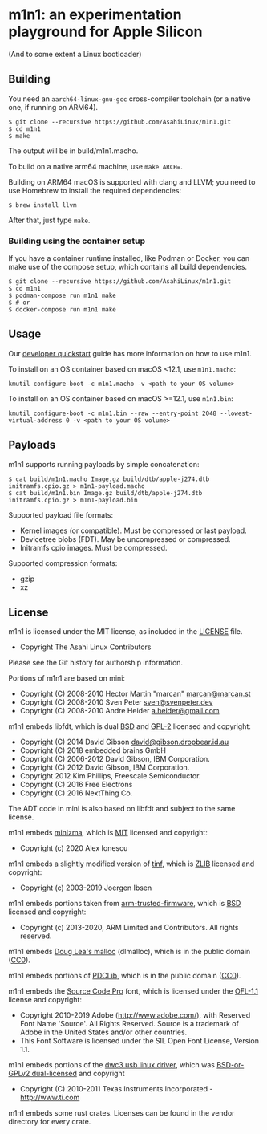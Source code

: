 # m1n1: an experimentation playground for Apple Silicon

(And to some extent a Linux bootloader)

## Building

You need an `aarch64-linux-gnu-gcc` cross-compiler toolchain (or a native one, if running on ARM64).

```shell
$ git clone --recursive https://github.com/AsahiLinux/m1n1.git
$ cd m1n1
$ make
```

The output will be in build/m1n1.macho.

To build on a native arm64 machine, use `make ARCH=`.

Building on ARM64 macOS is supported with clang and LLVM; you need to use Homebrew to
install the required dependencies:

```shell
$ brew install llvm
```

After that, just type `make`.

### Building using the container setup

If you have a container runtime installed, like Podman or Docker, you can make use of the compose setup, which contains all build dependencies.

```shell
$ git clone --recursive https://github.com/AsahiLinux/m1n1.git
$ cd m1n1
$ podman-compose run m1n1 make
$ # or
$ docker-compose run m1n1 make
```

## Usage

Our [developer quickstart](https://github.com/AsahiLinux/docs/wiki/Developer-Quickstart#using-m1n1)
guide has more information on how to use m1n1.

To install on an OS container based on macOS <12.1, use `m1n1.macho`:

```shell
kmutil configure-boot -c m1n1.macho -v <path to your OS volume>
```

To install on an OS container based on macOS >=12.1, use `m1n1.bin`:

```shell
kmutil configure-boot -c m1n1.bin --raw --entry-point 2048 --lowest-virtual-address 0 -v <path to your OS volume>
```

## Payloads

m1n1 supports running payloads by simple concatenation:

```shell
$ cat build/m1n1.macho Image.gz build/dtb/apple-j274.dtb initramfs.cpio.gz > m1n1-payload.macho
$ cat build/m1n1.bin Image.gz build/dtb/apple-j274.dtb initramfs.cpio.gz > m1n1-payload.bin
```

Supported payload file formats:

* Kernel images (or compatible). Must be compressed or last payload.
* Devicetree blobs (FDT). May be uncompressed or compressed.
* Initramfs cpio images. Must be compressed.

Supported compression formats:

* gzip
* xz

## License

m1n1 is licensed under the MIT license, as included in the [LICENSE](LICENSE) file.

* Copyright The Asahi Linux Contributors

Please see the Git history for authorship information.

Portions of m1n1 are based on mini:

* Copyright (C) 2008-2010 Hector Martin "marcan" <marcan@marcan.st>
* Copyright (C) 2008-2010 Sven Peter <sven@svenpeter.dev>
* Copyright (C) 2008-2010 Andre Heider <a.heider@gmail.com>

m1n1 embeds libfdt, which is dual [BSD](3rdparty_licenses/LICENSE.BSD-2.libfdt) and
[GPL-2](3rdparty_licenses/LICENSE.GPL-2) licensed and copyright:

* Copyright (C) 2014 David Gibson <david@gibson.dropbear.id.au>
* Copyright (C) 2018 embedded brains GmbH
* Copyright (C) 2006-2012 David Gibson, IBM Corporation.
* Copyright (C) 2012 David Gibson, IBM Corporation.
* Copyright 2012 Kim Phillips, Freescale Semiconductor.
* Copyright (C) 2016 Free Electrons
* Copyright (C) 2016 NextThing Co.

The ADT code in mini is also based on libfdt and subject to the same license.

m1n1 embeds [minlzma](https://github.com/ionescu007/minlzma), which is
[MIT](3rdparty_licenses/LICENSE.minlzma) licensed and copyright:

* Copyright (c) 2020 Alex Ionescu

m1n1 embeds a slightly modified version of [tinf](https://github.com/jibsen/tinf), which is
[ZLIB](3rdparty_licenses/LICENSE.tinf) licensed and copyright:

* Copyright (c) 2003-2019 Joergen Ibsen

m1n1 embeds portions taken from
[arm-trusted-firmware](https://github.com/ARM-software/arm-trusted-firmware), which is
[BSD](3rdparty_licenses/LICENSE.BSD-3.arm) licensed and copyright:

* Copyright (c) 2013-2020, ARM Limited and Contributors. All rights reserved.

m1n1 embeds [Doug Lea's malloc](ftp://gee.cs.oswego.edu/pub/misc/malloc.c) (dlmalloc), which is in
the public domain ([CC0](3rdparty_licenses/LICENSE.CC0)).

m1n1 embeds portions of [PDCLib](https://github.com/DevSolar/pdclib), which is in the public
domain ([CC0](3rdparty_licenses/LICENSE.CC0)).

m1n1 embeds the [Source Code Pro](https://github.com/adobe-fonts/source-code-pro) font, which is
licensed under the [OFL-1.1](3rdparty_licenses/LICENSE.OFL-1.1) license and copyright:

* Copyright 2010-2019 Adobe (http://www.adobe.com/), with Reserved Font Name 'Source'. All Rights Reserved. Source is a trademark of Adobe in the United States and/or other countries.
* This Font Software is licensed under the SIL Open Font License, Version 1.1.

m1n1 embeds portions of the [dwc3 usb linux driver](https://git.kernel.org/pub/scm/linux/kernel/git/torvalds/linux.git/tree/drivers/usb/dwc3/core.h?id=7bc5a6ba369217e0137833f5955cf0b0f08b0712), which was [BSD-or-GPLv2 dual-licensed](3rdparty_licenses/LICENSE.BSD-3.dwc3) and copyright
* Copyright (C) 2010-2011 Texas Instruments Incorporated - http://www.ti.com

m1n1 embeds some rust crates. Licenses can be found in the vendor directory for every crate.

